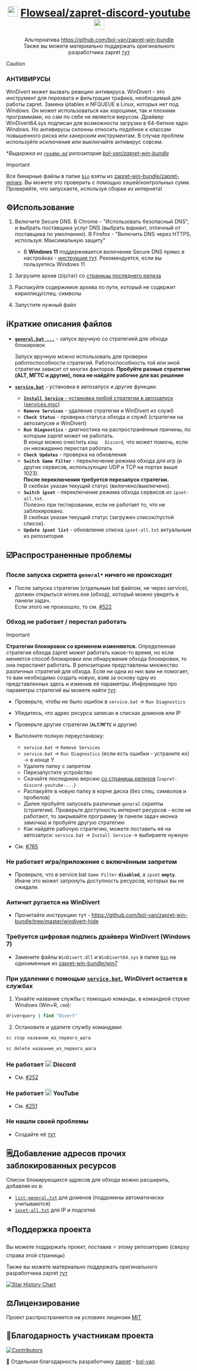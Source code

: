 <div align="center">

# <img src="https://cdn-icons-png.flaticon.com/128/5968/5968756.png" height=28 /> <a href="https://github.com/Flowseal/">Flowseal</a><a href="https://github.com/Flowseal/zapret-discord-youtube">/zapret-discord-youtube</a> <img src="https://cdn-icons-png.flaticon.com/128/1384/1384060.png" height=28 />


Альтернатива https://github.com/bol-van/zapret-win-bundle  
Также вы можете материально поддержать оригинального разработчика zapret [тут](https://github.com/bol-van/zapret?tab=readme-ov-file#%D0%BF%D0%BE%D0%B4%D0%B4%D0%B5%D1%80%D0%B6%D0%B0%D1%82%D1%8C-%D1%80%D0%B0%D0%B7%D1%80%D0%B0%D0%B1%D0%BE%D1%82%D1%87%D0%B8%D0%BA%D0%B0)
</div>

> [!CAUTION]
>
> ### АНТИВИРУСЫ
> WinDivert может вызвать реакцию антивируса.
> WinDivert - это инструмент для перехвата и фильтрации трафика, необходимый для работы zapret.
> Замена iptables и NFQUEUE в Linux, которых нет под Windows.
> Он может использоваться как хорошими, так и плохими программами, но сам по себе не является вирусом.
> Драйвер WinDivert64.sys подписан для возможности загрузки в 64-битное ядро Windows.
> Но антивирусы склонны относить подобное к классам повышенного риска или хакерским инструментам.
> В случае проблем используйте исключения или выключайте антивирус совсем.
>
> **Выдержка из [`readme.md`](https://github.com/bol-van/zapret-win-bundle/blob/master/readme.md#%D0%B0%D0%BD%D1%82%D0%B8%D0%B2%D0%B8%D1%80%D1%83%D1%81%D1%8B) репозитория [bol-van/zapret-win-bundle](https://github.com/bol-van/zapret-win-bundle)*

> [!IMPORTANT]
> Все бинарные файлы в папке [`bin`](./bin) взяты из [zapret-win-bundle/zapret-winws](https://github.com/bol-van/zapret-win-bundle/tree/master/zapret-winws). Вы можете это проверить с помощью хэшей/контрольных сумм. Проверяйте, что запускаете, используя сборки из интернета!

## ⚙️Использование

1. Включите Secure DNS. В Chrome - "Использовать безопасный DNS", и выбрать поставщика услуг DNS (выбрать вариант, отличный от поставщика по умолчанию). В Firefox - "Включить DNS через HTTPS, используя: Максимальную защиту"
    * В **Windows 11** поддерживается включение Secure DNS прямо в настройках - [инструкция тут](https://www.howtogeek.com/765940/how-to-enable-dns-over-https-on-windows-11/). Рекомендуется, если вы пользуетесь Windows 11

2. Загрузите архив (zip/rar) со [страницы последнего релиза](https://github.com/Flowseal/zapret-discord-youtube/releases/latest)

3. Распакуйте содержимое архива по пути, который не содержит кириллицу/спец. символы

4. Запустите нужный файл

## ℹ️Краткие описания файлов

- [**`general.bat ...`**](./general.bat) - запуск вручную со стратегией для обхода блокировок  

  Запуск вручную можно использовать для проверки работоспособности стратегий. Работоспособность той или иной стратегии зависит от многих факторов. **Пробуйте разные стратегии (ALT, МГТС и другие), пока не найдёте рабочее для вас решение**

- [**`service.bat`**](./service.bat) - установка в автозапуск и другие функции:
  - <ins>**`Install Service`** - установка любой стратегии в автозапуск (services.msc)</ins>
  - **`Remove Services`** - удаление стратегии и WinDivert из служб
  - **`Check Status`** - проверка статуса обхода и служб (стратегии на автозапуске и WinDivert)
  - **`Run Diagnostics`** - диагностика на распространённые причины, по которым zapret может не работать.  
  В конце можно очистить кэш <img src="https://cdn-icons-png.flaticon.com/128/5968/5968756.png" height=11 /> `Discord`, что может помочь, если он неожиданно перестал работать
  - **`Check Updates`** - проверка на обновления
  - **`Switch Game Filter`** - переключение режима обхода для игр (и других сервисов, использующих UDP и TCP на портах выше 1023).  
  **После переключения требуется перезапуск стратегии.**  
  В скобках указан текущий статус (включено/выключено).
  - **`Switch ipset`** - переключение режима обхода сервисов из `ipset-all.txt`.  
  Полезно при тестировании, если не работает то, что не заблокировано.  
  В скобках указан текущий статус (загружен список/пустой список).
  - **`Update ipset list`** - обновление списка `ipset-all.txt` актуальным из репозитория


## ☑️Распространенные проблемы

### После запуска скрипта `general*` ничего не происходит

- После запуска стратегии (отдельным bat файлом, не через service), должен открыться winws.exe (обход), который можно увидеть в панели задач.  
Если этого не произошло, то см. [#522](https://github.com/Flowseal/zapret-discord-youtube/issues/522)

### Обход не работает / перестал работать

> [!IMPORTANT]
> **Стратегии блокировок со временем изменяются.**
> Определенная стратегия обхода zapret может работать какое-то время, но если меняется способ блокировки или обнаружения обхода блокировки, то она перестанет работать.
> В репозитории представлены множество различных стратегий для обхода. Если ни одна из них вам не помогает, то вам необходимо создать новую, взяв за основу одну из представленных здесь и изменив её параметры.
> Информацию про параметры стратегий вы можете найти [тут](https://github.com/bol-van/zapret/blob/master/docs/readme.md#nfqws).

- Проверьте, чтобы не было ошибок в `service.bat` -> `Run Diagnostics`

- Убедитесь, что адрес ресурса записан в списках доменов или IP

- Проверьте другие стратегии (**`ALT`**/**`МГТС`** и другие)

- Выполните полную переустанвоку:
  - `service.bat` -> `Remove Services`
  - `service.bat` -> `Run Diagnostics` (если есть ошибки - устраните их) -> в конце Y
  - Удалите папку с запретом
  - Перезапустите устройство
  - Скачайте последнюю версию [со страницы релизов](https://github.com/Flowseal/zapret-discord-youtube/releases) (`zapret-discord-youtube-...`)
  - Распакуйте в новую папку в корне диска (без спец. символов и пробелов)
  - Далее пробуйте запускать различные `general` скрипты (стратегии). Проверьте доступность интернет ресурсов - если не работают, то закрывайте программу (в панели задач иконка замочка) и пробуйте другую стратегию
  - Как найдёте рабочую стратегию, можете поставить её на автозапуск: `service.bat` -> `Install Service` -> выбираете нужную

- См. [#765](https://github.com/Flowseal/zapret-discord-youtube/issues/765)

### Не работает игра/приложение с включённым запретом

- Проверьте, что в service.bat `Game Filter` **`disabled`**, а `ipset` **`empty`**. Иначе это может затронуть доступность ресурсов, которых вы не ожидали.

### Античит ругается на WinDivert

- Прочитайте инструкцию тут - https://github.com/bol-van/zapret-win-bundle/tree/master/windivert-hide

### Требуется цифровая подпись драйвера WinDivert (Windows 7)

- Замените файлы `WinDivert.dll` и `WinDivert64.sys` в папке [`bin`](./bin) на одноименные из [zapret-win-bundle/win7](https://github.com/bol-van/zapret-win-bundle/tree/master/win7)

### При удалении с помощью [**`service.bat`**](./service.bat), WinDivert остается в службах

1. Узнайте название службы с помощью команды, в командной строке Windows (Win+R, `cmd`):

```cmd
driverquery | find "Divert"
```

2. Остановите и удалите службу командами:

```cmd
sc stop название_из_первого_шага

sc delete название_из_первого_шага
```

### Не работает <img src="https://cdn-icons-png.flaticon.com/128/5968/5968756.png" height=18 /> Discord

- См. [#252](https://github.com/Flowseal/zapret-discord-youtube/discussions/252)

### Не работает <img src="https://cdn-icons-png.flaticon.com/128/1384/1384060.png" height=18 /> YouTube

- См. [#251](https://github.com/Flowseal/zapret-discord-youtube/discussions/251)

### Не нашли своей проблемы

* Создайте её [тут](https://github.com/Flowseal/zapret-discord-youtube/issues)

## 🗒️Добавление адресов прочих заблокированных ресурсов

Список блокирующихся адресов для обхода можно расширить, добавляя их в:
- [`list-general.txt`](./lists/list-general.txt) для доменов (поддомены автоматически учитываются)
- [`ipset-all.txt`](./lists/ipset-all.txt) для IP и подсетей

## ⭐Поддержка проекта

Вы можете поддержать проект, поставив :star: этому репозиторию (сверху справа этой страницы)

Также вы можете материально поддержать оригинального разработчика zapret [тут](https://github.com/bol-van/zapret?tab=readme-ov-file#%D0%BF%D0%BE%D0%B4%D0%B4%D0%B5%D1%80%D0%B6%D0%B0%D1%82%D1%8C-%D1%80%D0%B0%D0%B7%D1%80%D0%B0%D0%B1%D0%BE%D1%82%D1%87%D0%B8%D0%BA%D0%B0)

<a href="https://star-history.com/#Flowseal/zapret-discord-youtube&Date">
 <picture>
   <source media="(prefers-color-scheme: dark)" srcset="https://api.star-history.com/svg?repos=Flowseal/zapret-discord-youtube&type=Date&theme=dark" />
   <source media="(prefers-color-scheme: light)" srcset="https://api.star-history.com/svg?repos=Flowseal/zapret-discord-youtube&type=Date" />
   <img alt="Star History Chart" src="https://api.star-history.com/svg?repos=Flowseal/zapret-discord-youtube&type=Date" />
 </picture>
</a>

## ⚖️Лицензирование

Проект распространяется на условиях лицензии [MIT](https://github.com/Flowseal/zapret-discord-youtube/blob/main/LICENSE.txt)

## 🩷Благодарность участникам проекта

[![Contributors](https://contrib.rocks/image?repo=Flowseal/zapret-discord-youtube)](https://github.com/Flowseal/zapret-discord-youtube/graphs/contributors)

💖 Отдельная благодарность разработчику [zapret](https://github.com/bol-van/zapret) - [bol-van](https://github.com/bol-van)
